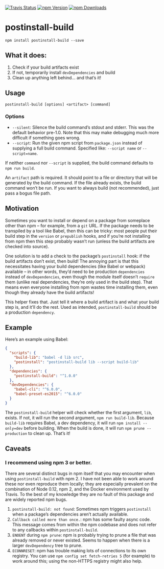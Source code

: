 [![Travis Status][trav_img]][trav_site]
[![npm Version][npm_img]][npm_site]
[![npm Downloads][downloads_img]][downloads_site]

# postinstall-build

```shell
npm install postinstall-build --save
```

## What it does:

1. Check if your build artifacts exist
2. If not, temporarily install `devDependencies` and build
3. Clean up anything left behind... and that’s it!

## Usage

```shell
postinstall-build [options] <artifact> [command]
```

### Options

* `--silent`: Silence the build command’s stdout and stderr. This was the
  default behavior pre-1.0. Note that this may make debugging much more
  difficult if something goes wrong.
* `--script`: Run the given npm script from `package.json` instead of supplying
  a full build command. Specified like: `--script name` or `--script=name`.

If neither `command` nor `--script` is supplied, the build command defaults to
`npm run build`.

An `artifact` path is required. It should point to a file or directory that
will be generated by the build command. If the file already exists, the build
command won’t be run. If you want to always build (not recommended), just pass a
bogus file path.

## Motivation

Sometimes you want to install or depend on a package from someplace other than
npm – for example, from a `git` URL. If the package needs to be transpiled by
a tool like Babel, then this can be tricky: most people put their build step in
the `version` or `prepublish` hooks, and if you’re not installing from npm then
this step probably wasn’t run (unless the build artifacts are checked into
source).

One solution is to add a check to the package’s `postinstall` hook: if the
build artifacts don’t exist, then build! The annoying part is that this
necessitates having your build dependencies (like Babel or webpack) available –
in other words, they’d need to be production `dependencies` instead of
`devDependencies`, even though the module itself doesn’t `require` them (unlike
real dependencies, they’re only used in the build step). That means even
everyone installing from npm wastes time installing them, even though they
already have the build artifacts!

This helper fixes that. Just tell it where a build artifact is and what your
build step is, and it’ll do the rest. Used as intended, `postinstall-build`
should be a production `dependency`.

## Example

Here’s an example using Babel:

```json
{
  "scripts": {
    "build-lib": "babel -d lib src",
    "postinstall": "postinstall-build lib --script build-lib"
  },
  "dependencies": {
    "postinstall-build": "^1.0.0"
  },
  "devDependencies": {
    "babel-cli": "^6.0.0",
    "babel-preset-es2015": "^6.0.0"
  }
}
```

The `postinstall-build` helper will check whether the first argument, `lib`,
exists. If not, it will run the second argument, `npm run build-lib`. Because
`build-lib` requires Babel, a dev dependency, it will run
`npm install --only=dev` before building. When the build is done, it will run
`npm prune --production` to clean up. That’s it!

## Caveats

### I recommend using npm 3 or better.

There are several distinct bugs in npm itself that you may encounter when using
`postinstall-build` with npm 2. I have not been able to work around these nor
even reproduce them locally; they are especially prevalent on the combination
of Node 0.12, npm 2, and the Docker environment used by Travis. To the best of
my knowledge they are no fault of this package and are widely reported npm bugs.

1. `postinstall-build: not found`: Sometimes npm triggers `postinstall` when a
  package’s dependencies aren’t actually available.
2. `Callback called more than once.`: npm has some faulty async code. This
  message comes from within the npm codebase and does not refer to any
  callbacks within `postinstall-build`.
3. `ENOENT` during `npm prune`: npm is probably trying to prune a file that
  was already removed or never existed. Seems to happen when there is a larger
  `devDependency` tree to prune.
4. `ECONNRESET`: npm has trouble making lots of connections to its own registry.
  You can use `npm config set fetch-retries 5` (for example) to work around
  this; using the non-HTTPS registry might also help.

[trav_img]: https://travis-ci.org/exogen/postinstall-build.svg
[trav_site]: https://travis-ci.org/exogen/postinstall-build
[npm_img]: https://img.shields.io/npm/v/postinstall-build.svg
[npm_site]: https://www.npmjs.com/package/postinstall-build
[downloads_img]: https://img.shields.io/npm/dm/postinstall-build.svg
[downloads_site]: https://www.npmjs.com/package/postinstall-build
